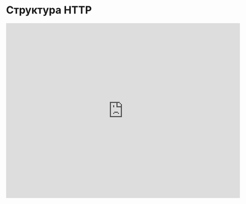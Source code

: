 # Структура HTTP
<iframe width="640" height="480" src="https://www.youtube.com/embed/0G6cnLFoaNA?list=PLU-TUGRFxOHhtOe_VW9yjW4dqCOG53UJX" frameborder="0" allowfullscreen></iframe>
